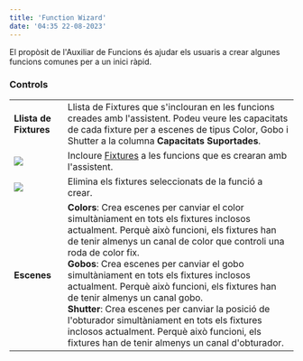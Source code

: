 ```yaml
---
title: 'Function Wizard'
date: '04:35 22-08-2023'
---
```


El propòsit de l'Auxiliar de Funcions és ajudar els usuaris a crear algunes funcions comunes per a un inici ràpid.

### Controls

|     |     |
| --- | --- |
| **Llista de Fixtures** | Llista de Fixtures que s'inclouran en les funcions creades amb l'assistent. Podeu veure les capacitats de cada fixture per a escenes de tipus Color, Gobo i Shutter a la columna **Capacitats Suportades**. |
| ![](/basics/edit_add.png) | Incloure [Fixtures](/basics/glossary-and-concepts#fixtures) a les funcions que es crearan amb l'assistent. |
| ![](/basics/edit_remove.png) | Elimina els fixtures seleccionats de la funció a crear. |
| **Escenes** | **Colors**: Crea escenes per canviar el color simultàniament en tots els fixtures inclosos actualment. Perquè això funcioni, els fixtures han de tenir almenys un canal de color que controli una roda de color fix.<br>**Gobos**: Crea escenes per canviar el gobo simultàniament en tots els fixtures inclosos actualment. Perquè això funcioni, els fixtures han de tenir almenys un canal gobo.<br>**Shutter**: Crea escenes per canviar la posició de l'obturador simultàniament en tots els fixtures inclosos actualment. Perquè això funcioni, els fixtures han de tenir almenys un canal d'obturador. |